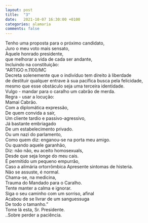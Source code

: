 ```yaml
---
layout: post
title:  "3"
date:   2021-10-07 16:30:00 +0100
categories: alamaria
comments: false
---
```

Tenho uma proposta para o próximo candidato,  
Juro o meu voto mais sensato,  
Àquele honrado presidente,  
que melhorar a vida de cada ser andante,  
Incluindo na constituição:  
“ARTIGO n.1100/MC  
Decreta solenemente que o indivíduo tem direito à liberdade  
de destituir qualquer entrave à sua pacífica busca pela felicidade,  
mesmo que esse obstáculo seja uma terceira identidade.  
Vulgo - mandar para o caralho um cabrão de merda.  
Regra - usar a locução:  
Mamai Cabrão.  
Com a diplomática expressão,  
De quem convida a sair,  
Um cliente  tardio e passivo-agressivo,  
Já bastante embriagado  
De um estabelecimento privado.  
Ou um nazi do parlamento,  
Como quem diz: enganou-se na porta meu amigo.  
Ou quando aquele garanhão,  
Diz: não não, eu aceito homosexuals,  
Desde que seja longe do meu cais.  
É permitido um pequeno empurrão,  
Caso a alimária ortorrômbica 
Apresente sintomas de histeria.  
Não se assuste, é normal.  
Chama-se, na medicina,  
Trauma do Mandado para o Caralho.  
Tente manter a calma e ignorar.  
Siga o seu caminho com um sorriso, afinal  
Acabou de se livrar de um sanguessuga  
De todo o tamanho.”  
Tome lá esta, Sr. Presidente.  
..Sobre perder a paciência.  